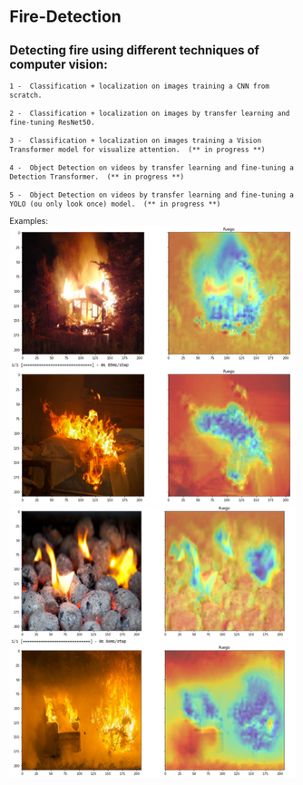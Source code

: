 # Fire-Detection

## Detecting fire using different techniques of computer vision:

    1 -  Classification + localization on images training a CNN from scratch.

    2 -  Classification + localization on images by transfer learning and fine-tuning ResNet50.

    3 -  Classification + localization on images training a Vision Transformer model for visualize attention.  (** in progress **)
    
    4 -  Object Detection on videos by transfer learning and fine-tuning a Detection Transformer.  (** in progress **)
    
    5 -  Object Detection on videos by transfer learning and fine-tuning a YOLO (ou only look once) model.  (** in progress **)
    
Examples:
![alt text](https://github.com/omoru/Fire-Detection/blob/main/images/cnn.PNG)
![alt text](https://github.com/omoru/Fire-Detection/blob/main/images/cnn2.PNG)
